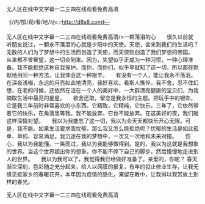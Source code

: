 无人区在线中文字幕一二三四在线观看免费高清

《/内/部/观/看/地/址👉http://d8s8.com》--

无人区在线中文字幕一二三四在线观看免费高清/>一颗落泪的心　　很久以前就听朋友说过，一颗永不落泪的心就是夕阳中的天使。天使，会来到我们的生活吗？无数的人们为了梦想中的生活而创造了天使，而天使则创造了我们梦想的帝国。　　从来都不曾奢望，这一切会到来。因为，失望似乎正成为一种习惯，一种心理准备。我不能拒绝这种自我保护。而你，而你们，似乎早就知了这一切，所以都在默默地用同一种方法，让我体会这一种艰辛。　　有没有一个人，能让我永不落泪。在深夜浅啜，永远的月亮如此地清亮，我好喜欢。看斯人憔悴，我不舍。忍不住幻想，在老的时候，还依然在活在一个人的美好中，一大群漂亮健康的宝贝们，为我摘取生活中最亮的星星。　　欲舍还取，留恋是我永恒的主题。把玩手中的银饰，它是我三年前时非常喜欢的小东西。它精致，它精纯，它快乐。三年了，它依然带着它的快乐，在角落里等我。我不能放弃，它也不能放弃。在这美好的夜，我们就这样深情对望。　　我以为我能忘了这一切，我以为会天天都快乐开心无限。可是，我不能。如果生活要求我忧郁，那么我又怎么能拒绝呢？忧郁的生活是如此孤单、单纯、容易满足。我沉迷在我的梦想中，一次又一次地和未来对撞。　　伤心，我以为我能懂。一笑而过，我以为我能够做得到。是的，我以为这就是我想象的世界。当这个世界超出你的想象，你不能不停下自己的脚步，然后慢慢地走进别人的世界。　　我以为我可以了，我觉得我已经做好准备了。亲爱的，你呢？
	春天渐次深刻，色彩随之充分起来，给人以网膜的报复，有年的投止修业生存，让我无缘见抵家乡的春暖花开，本年因为疫情的感化，淹留在教中，让我得以观赏故土别样的春光。





无人区在线中文字幕一二三四在线观看免费高清
